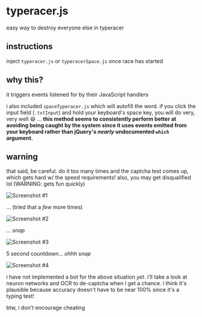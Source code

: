 typeracer.js
============

easy way to destroy everyone else in typeracer


## instructions

inject `typeracer.js` or `typeracerSpace.js` once race has started


## why this?

it triggers events listened for by their JavaScript handlers

i also included `spaceTyperacer.js` which will autofill the word. if you click the input field (`.txtInput`) and hold your keyboard's space key, you will do very, very well :laughing: ... __this method seems to consistently perform better at avoiding being caught by the system since it uses events emitted from your keyboard rather than jQuery's *nearly* undocumented `which` argument.__


## warning

that said, be careful. do it too many times and the captcha test comes up, which gets hard w/ the speed requirements! also, you may get disqualified lol (WARNING: gets fun quickly)

![Screenshot #1](http://i.imgur.com/6IyFmeU.png)

... (tried that a *few* more times)

![Screenshot #2](http://i.imgur.com/RlDtSd5.png)

... *snap*

![Screenshot #3](http://i.imgur.com/6kdeDYM.png)

5 second countdown... *ohhh snap*

![Screenshot #4](http://i.imgur.com/LkhNIQu.png)

i have not implemented a bot for the above situation *yet*. i'll take a look at neuron networks and OCR to de-captcha when I get a chance. i think it's plausible because accuracy doesn't have to be near 100% since it's a typing test!

btw, i don't encourage cheating

